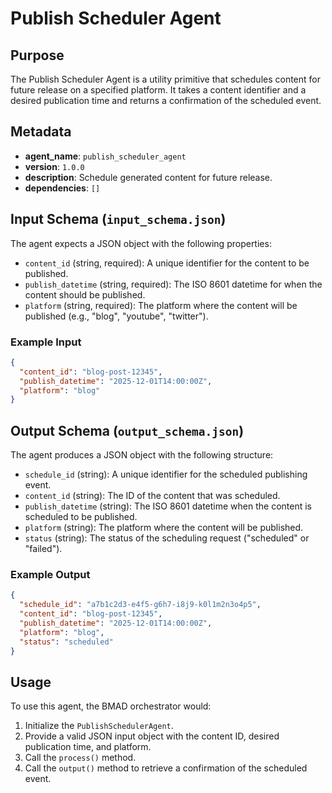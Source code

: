 # Publish Scheduler Agent

## Purpose
The Publish Scheduler Agent is a utility primitive that schedules content for future release on a specified platform. It takes a content identifier and a desired publication time and returns a confirmation of the scheduled event.

## Metadata
- **agent_name**: `publish_scheduler_agent`
- **version**: `1.0.0`
- **description**: Schedule generated content for future release.
- **dependencies**: `[]`

## Input Schema (`input_schema.json`)
The agent expects a JSON object with the following properties:
- `content_id` (string, required): A unique identifier for the content to be published.
- `publish_datetime` (string, required): The ISO 8601 datetime for when the content should be published.
- `platform` (string, required): The platform where the content will be published (e.g., "blog", "youtube", "twitter").

### Example Input
```json
{
  "content_id": "blog-post-12345",
  "publish_datetime": "2025-12-01T14:00:00Z",
  "platform": "blog"
}
```

## Output Schema (`output_schema.json`)
The agent produces a JSON object with the following structure:
- `schedule_id` (string): A unique identifier for the scheduled publishing event.
- `content_id` (string): The ID of the content that was scheduled.
- `publish_datetime` (string): The ISO 8601 datetime when the content is scheduled to be published.
- `platform` (string): The platform where the content will be published.
- `status` (string): The status of the scheduling request ("scheduled" or "failed").

### Example Output
```json
{
  "schedule_id": "a7b1c2d3-e4f5-g6h7-i8j9-k0l1m2n3o4p5",
  "content_id": "blog-post-12345",
  "publish_datetime": "2025-12-01T14:00:00Z",
  "platform": "blog",
  "status": "scheduled"
}
```

## Usage
To use this agent, the BMAD orchestrator would:
1. Initialize the `PublishSchedulerAgent`.
2. Provide a valid JSON input object with the content ID, desired publication time, and platform.
3. Call the `process()` method.
4. Call the `output()` method to retrieve a confirmation of the scheduled event.
```